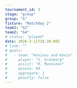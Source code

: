 ```yaml
---
tournament_id: 3
stage: "group"
group: "G"
fixture: "Matchday 2"
team1: "G2"
team2: "G4"
# status: "played"
date: 2026-3-11T16:30:00Z
# link: ""
# goals:
#   - team: "Anxious and Kevin"
#     player: "S. Granberg"
#     assist: "R. Manninen"
#     minute: 90
#     aggregate: 1
#     penalty: false
---
```

